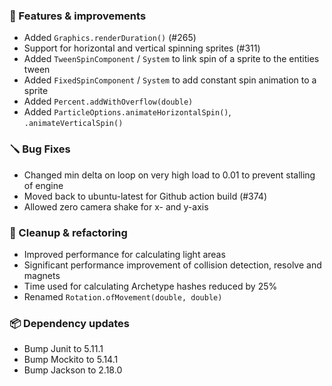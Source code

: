 ### 🚀 Features & improvements

- Added `Graphics.renderDuration()` (#265)
- Support for horizontal and vertical spinning sprites (#311)
- Added `TweenSpinComponent` / `System` to link spin of a sprite to the entities tween
- Added `FixedSpinComponent` / `System` to add constant spin animation to a sprite
- Added `Percent.addWithOverflow(double)`
- Added `ParticleOptions.animateHorizontalSpin()`, `.animateVerticalSpin()`

### 🪛 Bug Fixes

- Changed min delta on loop on very high load to 0.01 to prevent stalling of engine
- Moved back to ubuntu-latest for Github action build (#374)
- Allowed zero camera shake for x- and y-axis

### 🧽 Cleanup & refactoring

- Improved performance for calculating light areas
- Significant performance improvement of collision detection, resolve and magnets
- Time used for calculating Archetype hashes reduced by 25%
- Renamed `Rotation.ofMovement(double, double)`

### 📦 Dependency updates

- Bump Junit to 5.11.1
- Bump Mockito to 5.14.1
- Bump Jackson to 2.18.0